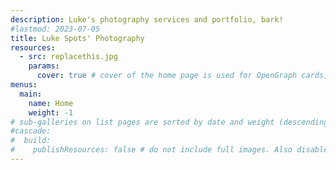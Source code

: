 ```yaml
---
description: Luke's photography services and portfolio, bark!
#lastmod: 2023-07-05
title: Luke Spots' Photography
resources:
  - src: replacethis.jpg
    params:
      cover: true # cover of the home page is used for OpenGraph cards, etc.
menus:
  main:
    name: Home
    weight: -1
# sub-galleries on list pages are sorted by date and weight (descending)
#cascade:
#  build:
#    publishResources: false # do not include full images. Also disable download
---
```


